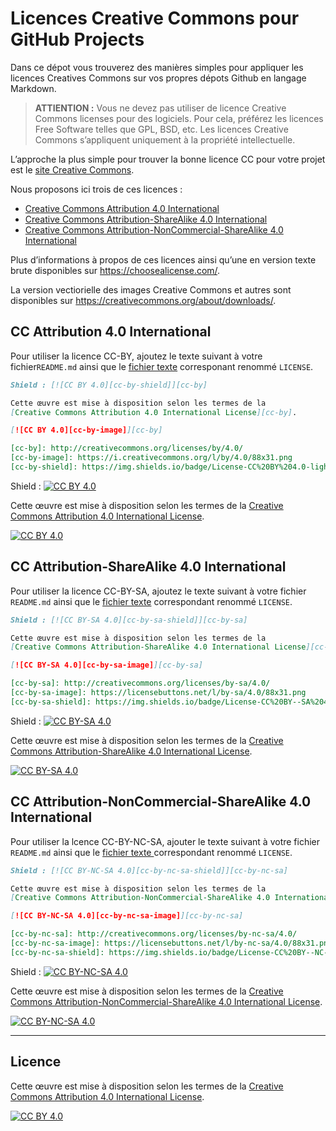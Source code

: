 # Licences Creative Commons pour GitHub Projects

Dans ce dépot vous trouverez des manières simples pour appliquer les licences Creatives Commons sur vos propres dépots Github en langage Markdown.

> **ATTIENTION :**
> Vous ne devez pas utiliser de licence Creative Commons licenses pour des logiciels.
> Pour cela, préférez les licences Free Software telles que GPL, BSD, etc.
> Les licences Creative Commons s’appliquent uniquement à la propriété intellectuelle.

L’approche la plus simple pour trouver la bonne licence CC pour votre projet est le [site Creative Commons](https://creativecommons.org/choose/).

Nous proposons ici trois de ces licences :

* [Creative Commons Attribution 4.0 International](#cc-attribution-40-international)
* [Creative Commons Attribution-ShareAlike 4.0 International](#cc-attribution-sharealike-40-international)
* [Creative Commons Attribution-NonCommercial-ShareAlike 4.0 International](#cc-attribution-noncommercial-sharealike-40-international)

Plus d’informations à propos de ces licences ainsi qu’une en version texte brute disponibles sur https://choosealicense.com/.

La version vectiorielle des images Creative Commons et autres sont disponibles sur https://creativecommons.org/about/downloads/.

## CC Attribution 4.0 International

Pour utiliser la licence CC-BY, ajoutez le texte suivant à votre fichier`README.md` ainsi que le [fichier texte](LICENSE-CC-BY) corresponant renommé `LICENSE`.

```markdown
Shield : [![CC BY 4.0][cc-by-shield]][cc-by]

Cette œuvre est mise à disposition selon les termes de la
[Creative Commons Attribution 4.0 International License][cc-by].

[![CC BY 4.0][cc-by-image]][cc-by]

[cc-by]: http://creativecommons.org/licenses/by/4.0/
[cc-by-image]: https://i.creativecommons.org/l/by/4.0/88x31.png
[cc-by-shield]: https://img.shields.io/badge/License-CC%20BY%204.0-lightgrey.svg
```

Shield : [![CC BY 4.0][cc-by-shield]][cc-by]

Cette œuvre est mise à disposition selon les termes de la [Creative Commons Attribution 4.0 International License][cc-by].

[![CC BY 4.0][cc-by-image]][cc-by]

[cc-by]: http://creativecommons.org/licenses/by/4.0/
[cc-by-image]: https://i.creativecommons.org/l/by/4.0/88x31.png
[cc-by-shield]: https://img.shields.io/badge/License-CC%20BY%204.0-lightgrey.svg


## CC Attribution-ShareAlike 4.0 International

Pour utiliser la licence CC-BY-SA, ajoutez le texte suivant à votre fichier `README.md` ainsi que le [fichier texte](LICENSE-CC-BY-SA) correspondant renommé `LICENSE`.

```markdown
Shield : [![CC BY-SA 4.0][cc-by-sa-shield]][cc-by-sa]

Cette œuvre est mise à disposition selon les termes de la
[Creative Commons Attribution-ShareAlike 4.0 International License][cc-by-sa].

[![CC BY-SA 4.0][cc-by-sa-image]][cc-by-sa]

[cc-by-sa]: http://creativecommons.org/licenses/by-sa/4.0/
[cc-by-sa-image]: https://licensebuttons.net/l/by-sa/4.0/88x31.png
[cc-by-sa-shield]: https://img.shields.io/badge/License-CC%20BY--SA%204.0-lightgrey.svg
```

Shield : [![CC BY-SA 4.0][cc-by-sa-shield]][cc-by-sa]

Cette œuvre est mise à disposition selon les termes de la [Creative Commons Attribution-ShareAlike 4.0 International License][cc-by-sa].

[![CC BY-SA 4.0][cc-by-sa-image]][cc-by-sa]

[cc-by-sa]: http://creativecommons.org/licenses/by-sa/4.0/
[cc-by-sa-image]: https://licensebuttons.net/l/by-sa/4.0/88x31.png
[cc-by-sa-shield]: https://img.shields.io/badge/License-CC%20BY--SA%204.0-lightgrey.svg



## CC Attribution-NonCommercial-ShareAlike 4.0 International

Pour utiliser la lcence CC-BY-NC-SA, ajouter le texte suivant à votre fichier `README.md` ainsi que le [fichier texte ](LICENSE-CC-BY-NC-SA) correspondant renommé `LICENSE`.

```markdown
Shield : [![CC BY-NC-SA 4.0][cc-by-nc-sa-shield]][cc-by-nc-sa]

Cette œuvre est mise à disposition selon les termes de la
[Creative Commons Attribution-NonCommercial-ShareAlike 4.0 International License][cc-by-nc-sa].

[![CC BY-NC-SA 4.0][cc-by-nc-sa-image]][cc-by-nc-sa]

[cc-by-nc-sa]: http://creativecommons.org/licenses/by-nc-sa/4.0/
[cc-by-nc-sa-image]: https://licensebuttons.net/l/by-nc-sa/4.0/88x31.png
[cc-by-nc-sa-shield]: https://img.shields.io/badge/License-CC%20BY--NC--SA%204.0-lightgrey.svg
```

Shield : [![CC BY-NC-SA 4.0][cc-by-nc-sa-shield]][cc-by-nc-sa]

Cette œuvre est mise à disposition selon les termes de la [Creative Commons Attribution-NonCommercial-ShareAlike 4.0 International License][cc-by-nc-sa].

[![CC BY-NC-SA 4.0][cc-by-nc-sa-image]][cc-by-nc-sa]

[cc-by-nc-sa]: http://creativecommons.org/licenses/by-nc-sa/4.0/
[cc-by-nc-sa-image]: https://licensebuttons.net/l/by-nc-sa/4.0/88x31.png
[cc-by-nc-sa-shield]: https://img.shields.io/badge/License-CC%20BY--NC--SA%204.0-lightgrey.svg

---

## Licence

Cette œuvre est mise à disposition selon les termes de la [Creative Commons Attribution 4.0 International License][cc-by].

[![CC BY 4.0][cc-by-image]][cc-by]

[cc-by]: http://creativecommons.org/licenses/by/4.0/
[cc-by-image]: https://i.creativecommons.org/l/by/4.0/88x31.png
